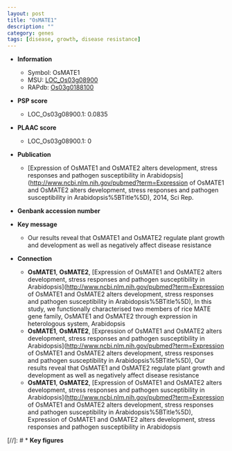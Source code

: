 ```yaml
---
layout: post
title: "OsMATE1"
description: ""
category: genes
tags: [disease, growth, disease resistance]
---
```


* **Information**  
    + Symbol: OsMATE1  
    + MSU: [LOC_Os03g08900](http://rice.plantbiology.msu.edu/cgi-bin/ORF_infopage.cgi?orf=LOC_Os03g08900)  
    + RAPdb: [Os03g0188100](http://rapdb.dna.affrc.go.jp/viewer/gbrowse_details/irgsp1?name=Os03g0188100)  

* **PSP score**  
    + LOC_Os03g08900.1: 0.0835 

* **PLAAC score**  
    + LOC_Os03g08900.1: 0 

* **Publication**  
    + [Expression of OsMATE1 and OsMATE2 alters development, stress responses and pathogen susceptibility in Arabidopsis](http://www.ncbi.nlm.nih.gov/pubmed?term=Expression of OsMATE1 and OsMATE2 alters development, stress responses and pathogen susceptibility in Arabidopsis%5BTitle%5D), 2014, Sci Rep.

* **Genbank accession number**  

* **Key message**  
    + Our results reveal that OsMATE1 and OsMATE2 regulate plant growth and development as well as negatively affect disease resistance

* **Connection**  
    + __OsMATE1__, __OsMATE2__, [Expression of OsMATE1 and OsMATE2 alters development, stress responses and pathogen susceptibility in Arabidopsis](http://www.ncbi.nlm.nih.gov/pubmed?term=Expression of OsMATE1 and OsMATE2 alters development, stress responses and pathogen susceptibility in Arabidopsis%5BTitle%5D), In this study, we functionally characterised two members of rice MATE gene family, OsMATE1 and OsMATE2 through expression in heterologous system, Arabidopsis
    + __OsMATE1__, __OsMATE2__, [Expression of OsMATE1 and OsMATE2 alters development, stress responses and pathogen susceptibility in Arabidopsis](http://www.ncbi.nlm.nih.gov/pubmed?term=Expression of OsMATE1 and OsMATE2 alters development, stress responses and pathogen susceptibility in Arabidopsis%5BTitle%5D), Our results reveal that OsMATE1 and OsMATE2 regulate plant growth and development as well as negatively affect disease resistance
    + __OsMATE1__, __OsMATE2__, [Expression of OsMATE1 and OsMATE2 alters development, stress responses and pathogen susceptibility in Arabidopsis](http://www.ncbi.nlm.nih.gov/pubmed?term=Expression of OsMATE1 and OsMATE2 alters development, stress responses and pathogen susceptibility in Arabidopsis%5BTitle%5D), Expression of OsMATE1 and OsMATE2 alters development, stress responses and pathogen susceptibility in Arabidopsis

[//]: # * **Key figures**  


